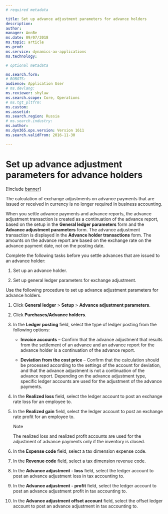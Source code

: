 ```yaml
---
# required metadata

title: Set up advance adjustment parameters for advance holders
description: 
author: 
manager: AnnBe
ms.date: 09/07/2018
ms.topic: article
ms.prod: 
ms.service: dynamics-ax-applications
ms.technology: 

# optional metadata

ms.search.form: 
# ROBOTS: 
audience: Application User
# ms.devlang: 
ms.reviewer: shylaw
ms.search.scope: Core, Operations
# ms.tgt_pltfrm: 
ms.custom: 
ms.assetid: 
ms.search.region: Russia
# ms.search.industry: 
ms.author: 
ms.dyn365.ops.version: Version 1611
ms.search.validFrom: 2016-11-30

---
```


# Set up advance adjustment parameters for advance holders

[!include [banner](../includes/banner.md)]

The calculation of exchange adjustments on advance payments that are issued or received in currency is no longer required in business accounting.

When you settle advance payments and advance reports, the advance adjustment transaction is created as a continuation of the advance report, based on the setup in the **General ledger parameters** form and the **Advance adjustment parameters** form. The advance adjustment transaction is displayed in the **Advance holder transactions** form. The amounts on the advance report are based on the exchange rate on the advance payment date, not on the posting date.

Complete the following tasks before you settle advances that are issued to an advance holder:

1.  Set up an advance holder. 

2.  Set up general ledger parameters for exchange adjustment.

Use the following procedure to set up advance adjustment parameters for advance holders.

1.  Click **General ledger** \> **Setup** \> **Advance adjustment parameters**.

2.  Click **Purchases/Advance holders**.

3.  In the **Ledger posting** field, select the type of ledger posting from the following options:
    
      - **Invoice accounts** – Confirm that the advance adjustment that results from the settlement of an advance and an advance report for the advance holder is a continuation of the advance report.
    
      - **Deviation from the cost price** – Confirm that the calculation should be processed according to the settings of the account for deviation, and that the advance adjustment is not a continuation of the advance report. Depending on the advance adjustment type, specific ledger accounts are used for the adjustment of the advance payments.

4.  In the **Realized loss** field, select the ledger account to post an exchange rate loss for an employee to.

5.  In the **Realized gain** field, select the ledger account to post an exchange rate profit for an employee to.
    
    > [!NOTE]
    > The realized loss and realized profit accounts are used for the adjustment of advance payments only if the inventory is closed.

6.  In the **Expense code** field, select a tax dimension expense code.

7.  In the **Revenue code** field, select a tax dimension revenue code.

8.  In the **Advance adjustment - loss** field, select the ledger account to post an advance adjustment loss in tax accounting to.

9.  In the **Advance adjustment - profit** field, select the ledger account to post an advance adjustment profit in tax accounting to.

10. In the **Advance adjustment offset account** field, select the offset ledger account to post an advance adjustment in tax accounting to.
